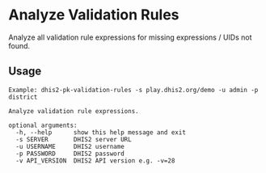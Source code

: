 # Analyze Validation Rules

Analyze all validation rule expressions for missing expressions / UIDs not found.

## Usage

```
Example: dhis2-pk-validation-rules -s play.dhis2.org/demo -u admin -p district

Analyze validation rule expressions.

optional arguments:
  -h, --help      show this help message and exit
  -s SERVER       DHIS2 server URL
  -u USERNAME     DHIS2 username
  -p PASSWORD     DHIS2 password
  -v API_VERSION  DHIS2 API version e.g. -v=28
```